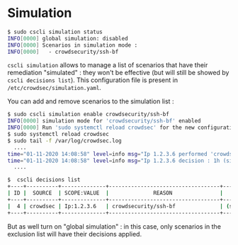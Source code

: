 # Simulation

```bash
$ sudo cscli simulation status
INFO[0000] global simulation: disabled                  
INFO[0000] Scenarios in simulation mode :               
INFO[0000]   - crowdsecurity/ssh-bf                     
```

`cscli simulation` allows to manage a list of scenarios that have their remediation "simulated" : they won't be effective (but will still be showed by `cscli decisions list`). This configuration file is present in `/etc/crowdsec/simulation.yaml`.

You can add and remove scenarios to the simulation list :

```bash
$ sudo cscli simulation enable crowdsecurity/ssh-bf
INFO[0000] simulation mode for 'crowdsecurity/ssh-bf' enabled 
INFO[0000] Run 'sudo systemctl reload crowdsec' for the new configuration to be effective. 
$ sudo systemctl reload crowdsec
$ sudo tail -f /var/log/crowdsec.log
  ....
time="01-11-2020 14:08:58" level=info msg="Ip 1.2.3.6 performed 'crowdsecurity/ssh-bf' (6 events over 986.769µs) at 2020-11-01 14:08:58.575885389 +0100 CET m=+437.524832750"
time="01-11-2020 14:08:58" level=info msg="Ip 1.2.3.6 decision : 1h (simulation) ban"
  ....

$  cscli decisions list
+----+----------+--------------+-----------------------------------+------------+---------+----+--------+------------------+
| ID |  SOURCE  | SCOPE:VALUE  |              REASON               |   ACTION   | COUNTRY | AS | EVENTS |    EXPIRATION    |
+----+----------+--------------+-----------------------------------+------------+---------+----+--------+------------------+
|  4 | crowdsec | Ip:1.2.3.6   | crowdsecurity/ssh-bf              | (simul)ban | US      |    |      6 | 59m38.293036072s |
+----+----------+--------------+-----------------------------------+------------+---------+----+--------+------------------+

```

But as well turn on "global simulation" : in this case, only scenarios in the exclusion list will have their decisions applied.